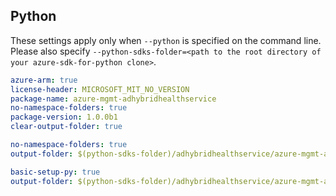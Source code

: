 ## Python

These settings apply only when `--python` is specified on the command line.
Please also specify `--python-sdks-folder=<path to the root directory of your azure-sdk-for-python clone>`.

``` yaml $(track2)
azure-arm: true
license-header: MICROSOFT_MIT_NO_VERSION
package-name: azure-mgmt-adhybridhealthservice
no-namespace-folders: true
package-version: 1.0.0b1
clear-output-folder: true
```

``` yaml $(python-mode) == 'update' && $(track2)
no-namespace-folders: true
output-folder: $(python-sdks-folder)/adhybridhealthservice/azure-mgmt-adhybridhealthservice/azure/mgmt/adhybridhealthservice
```

``` yaml $(python-mode) == 'create' && $(track2)
basic-setup-py: true
output-folder: $(python-sdks-folder)/adhybridhealthservice/azure-mgmt-adhybridhealthservice
```
